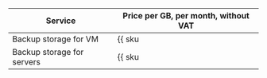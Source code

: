 | Service | Price per GB, per month, without VAT |
| --- | --- |
| Backup storage for VM | {{ sku|USD|backup.used_space.v1|month|string }} |
| Backup storage for servers | {{ sku|USD|cloud_backup.bms_used_space.v1|month|string }} |